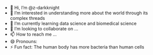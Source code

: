 - 👋 Hi, I’m @z-darkknight
- 👀 I’m interested in understanding more about the world through its complex threads
- 🌱 I’m currently learning data science and biomedical science
- 💞️ I’m looking to collaborate on ...
- 📫 How to reach me ...
- 😄 Pronouns: 
- ⚡ Fun fact: The human body has more bacteria than human cells

<!---
z-darkknight/z-darkknight is a ✨ special ✨ repository because its `README.md` (this file) appears on your GitHub profile.
You can click the Preview link to take a look at your changes.
--->
